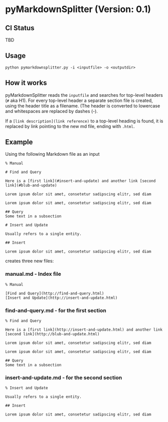 # pyMarkdownSplitter (Version: 0.1)

## CI Status
TBD

## Usage
```
python pymarkdownsplitter.py -i <inputfile> -o <outputdir>
```

## How it works
pyMarkdownSplitter reads the `inputfile` and searches for top-level headers (`#` aka H1).
For every top-level header a separate section file is created, using the header title as a filename.
(The header is converted to lowercase and whitespaces are replaced by dashes (-).

If a `[link description](link reference)` to a top-level heading is found, it is replaced by link pointing to the new md file, ending with `.html`.

## Example
Using the following Markdown file as an input 
```
% Manual

# Find and Query

Here is a [first link](#insert-and-update) and another link [second link](#blub-and-update)

Lorem ipsum dolor sit amet, consetetur sadipscing elitr, sed diam

Lorem ipsum dolor sit amet, consetetur sadipscing elitr, sed diam

## Query
Some text in a subsection

# Insert and Update

Usually refers to a single entity. 

## Insert

Lorem ipsum dolor sit amet, consetetur sadipscing elitr, sed diam
```
creates three new files:
### manual.md - Index file
```
% Manual

[Find and Query](http://find-and-query.html)
[Insert and Update](http://insert-and-update.html)
```

### find-and-query.md - for the first section
```
% Find and Query

Here is a [first link](http://insert-and-update.html) and another link [second link](http://blub-and-update.html)

Lorem ipsum dolor sit amet, consetetur sadipscing elitr, sed diam

Lorem ipsum dolor sit amet, consetetur sadipscing elitr, sed diam

## Query
Some text in a subsection
```

### insert-and-update.md - for the second section
```
% Insert and Update

Usually refers to a single entity. 

## Insert

Lorem ipsum dolor sit amet, consetetur sadipscing elitr, sed diam
```
